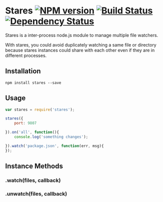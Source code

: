 # Stares [![NPM version](https://badge.fury.io/js/stares.png)](http://badge.fury.io/js/stares) [![Build Status](https://travis-ci.org/kaelzhang/node-stares.png?branch=master)](https://travis-ci.org/kaelzhang/node-stares) [![Dependency Status](https://gemnasium.com/kaelzhang/node-stares.png)](https://gemnasium.com/kaelzhang/node-stares)

Stares is a inter-process node.js module to manage multiple file watchers.

With stares, you could avoid duplicately watching a same file or directory because stares instances could share with each other even if they are in different processes.


## Installation

	npm install stares --save
	
## Usage

```js
var stares = require('stares');

stares({
    port: 9807

}).on('all', function(){
    console.log('something changes');

}).watch('package.json', function(err, msg){
});
```


## Instance Methods

### .watch(files, callback)
### .unwatch(files, callback)

